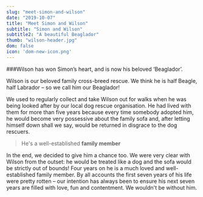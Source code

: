 ```yaml
---
slug: "meet-simon-and-wilson"
date: "2019-10-07"
title: "Meet Simon and Wilson"
subtitle: "Simon and Wilson"
subtitle2: "A beautiful Beaglador"
thumb: "wilson-header.jpg"
dom: false
icon: 'dom-new-icon.png'
---
```


###Wilson has won Simon’s heart, and is now his beloved ‘Beaglador’. 

Wilson is our beloved family cross-breed rescue. We think he is half Beagle, half Labrador – so we call him our Beaglador! 

We used to regularly collect and take Wilson out for walks when he was being looked after by our local dog rescue organisation. He had lived with them for more than five years because every time somebody adopted him, he would become very possessive about the family sofa and, after letting himself down shall we say, would be returned in disgrace to the dog rescuers. 

> He's a well-established **family member**

In the end, we decided to give him a chance too. We were very clear with Wilson from the outset: he would be treated like a dog and the sofa would be strictly out of bounds! Four years on he is a much loved and well-established family member. By all accounts the first seven years of his life were pretty rotten – our intention has always been to ensure his next seven years are filled with love, fun and contentment. We wouldn't be without him.